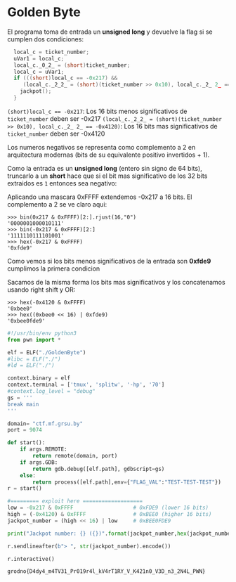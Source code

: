# Golden Byte

El programa toma de entrada un **unsigned long** y  devuelve la flag si se cumplen dos condiciones:
``` C
  local_c = ticket_number;
  uVar1 = local_c;
  local_c._0_2_ = (short)ticket_number;
  local_c = uVar1;
  if (((short)local_c == -0x217) &&
     (local_c._2_2_ = (short)(ticket_number >> 0x10), local_c._2_ 2_ == -0x4120)) {
    jackpot();
  }
```

`(short)local_c == -0x217`: Los 16 bits menos significativos de `ticket_number` deben ser -0x217
`(local_c._2_2_ = (short)(ticket_number >> 0x10), local_c._2_ 2_ == -0x4120)`: Los 16 bits mas significativos de `ticket_number` deben ser -0x4120

Los numeros negativos se representa como complemento a 2 en arquitectura modernas (bits de su equivalente positivo invertidos + 1).

Como la entrada es un **unsigned long** (entero sin signo de 64 bits), truncarlo a un **short** hace que si el bit mas significativo de los 32 bits extraidos es `1` entonces sea negativo:

Aplicando una mascara 0xFFFF extendemos -0x217 a 16 bits. El complemento a 2 se ve claro aqui:
```
>>> bin(0x217 & 0xFFFF)[2:].rjust(16,"0")
'0000001000010111'
>>> bin(-0x217 & 0xFFFF)[2:]
'1111110111101001'
>>> hex(-0x217 & 0xFFFF)
'0xfde9'
```

Como vemos si los bits menos significativos de la entrada son **0xfde9** cumplimos la primera condicion

Sacamos de la misma forma los bits mas significativos y los concatenamos usando right shift y OR:
```
>>> hex(-0x4120 & 0xFFFF)
'0xbee0'
>>> hex((0xbee0 << 16) | 0xfde9)
'0xbee0fde9'
```

```python
#!/usr/bin/env python3
from pwn import *

elf = ELF("./GoldenByte")
#libc = ELF("./")
#ld = ELF("./")

context.binary = elf
context.terminal = ['tmux', 'splitw', '-hp', '70']
#context.log_level = "debug"
gs = '''
break main
'''

domain= "ctf.mf.grsu.by"
port = 9074

def start():
    if args.REMOTE:
        return remote(domain, port)
    if args.GDB:
        return gdb.debug([elf.path], gdbscript=gs)
    else:
        return process([elf.path],env={"FLAG_VAL":"TEST-TEST-TEST"})
r = start()

#========= exploit here ===================
low = -0x217 & 0xFFFF                   # 0xFDE9 (lower 16 bits)
high = (-0x4120) & 0xFFFF               # 0xBEE0 (higher 16 bits)
jackpot_number = (high << 16) | low     # 0xBEE0FDE9 

print("Jackpot number: {} ({})".format(jackpot_number,hex(jackpot_number)))

r.sendlineafter(b"> ", str(jackpot_number).encode())

r.interactive()
```

`grodno{D4dy4_m4TV31_Pr019r4l_kV4rT1RY_V_K421n0_V3D_n3_2N4L_PWN}`


